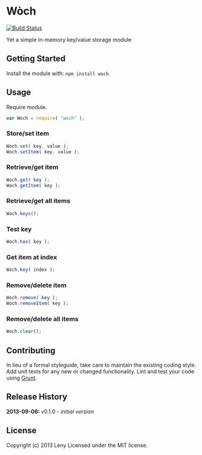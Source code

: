 # Wòch
[![Build Status](https://secure.travis-ci.org/leny/woch.png?branch=master)](http://travis-ci.org/leny/woch)

Yet a simple in-memory key/value storage module

## Getting Started
Install the module with: `npm install woch`

## Usage

Require module.

```javascript
var Woch = require( "woch" );
```

### Store/set item

```javascript
Woch.set( key, value );
Woch.setItem( key, value );
```

### Retrieve/get item

```javascript
Woch.get( key );
Woch.getItem( key );
```

### Retrieve/get all items

```javascript
Woch.keys();
```

### Test key

```javascript
Woch.has( key );
```

### Get item at index

```javascript
Woch.key( index );
```

### Remove/delete item

```javascript
Woch.remove( key );
Woch.removeItem( key );
```

### Remove/delete all items

```javascript
Woch.clear();
```

## Contributing
In lieu of a formal styleguide, take care to maintain the existing coding style. Add unit tests for any new or changed functionality. Lint and test your code using [Grunt](http://gruntjs.com/).

## Release History
**2013-09-06:** v0.1.0 - *initial version*

## License
Copyright (c) 2013 Leny
Licensed under the MIT license.
